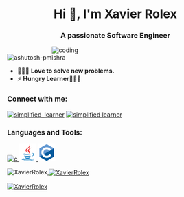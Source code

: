 <h1 align="center">Hi 👋, I'm Xavier Rolex</h1>
 <h3 align="center">A passionate Software Engineer</h3>

 <img align="right" alt="coding" width="400" src="https://user-images.githubusercontent.com/55389276/140866485-8fb1c876-9a8f-4d6a-98dc-08c4981eaf70.gif">

 <p align="left"> <img src="https://komarev.com/ghpvc/?username=xavierrolex-pmishra&label=Profile%20views&color=0e75b6&style=flat" alt="ashutosh-pmishra" /> </p>

 - 👨🏻‍💻 **Love to solve new problems.** 
- ⚡ **Hungry Learner🙇🏻‍♂️**
<h3 align="left">Connect with me:</h3>
<p align="left">
<a href="https://www.instagram.com/_xavierrolex_/" target="blank"><img align="center" src="https://raw.githubusercontent.com/rahuldkjain/github-profile-readme-generator/master/src/images/icons/Social/instagram.svg" alt="simplified_learner" height="30" width="40" /></a>
<a href="https://youtube.com/c/SilentAssassin7" target="blank"><img align="center" src="https://raw.githubusercontent.com/rahuldkjain/github-profile-readme-generator/master/src/images/icons/Social/youtube.svg" alt="simplified learner" height="30" width="40" /></a>
</p>
<h3 align="left">Languages and Tools:</h3>
<p align="left"> <a href="https://en.wikipedia.org/wiki/C%2B%2B" target="_blank" rel="noreferrer"> <img src="https://upload.wikimedia.org/wikipedia/commons/thumb/1/18/ISO_C%2B%2B_Logo.svg/1822px-ISO_C%2B%2B_Logo.svg.png" alt="c" width="40" height="40"/>  </a> <a href="https://www.java.com" target="_blank" rel="noreferrer"> <img src="https://raw.githubusercontent.com/devicons/devicon/master/icons/java/java-original.svg" alt="java" width="40" height="40"/> </a> <a href="https://www.cprogramming.com/" target="_blank" rel="noreferrer"> <img src="https://raw.githubusercontent.com/devicons/devicon/master/icons/c/c-original.svg" alt="c" width="40" height="40"/> </p>
<p><img align="left" src="https://github-readme-stats.vercel.app/api/top-langs?username=XavierRolex&show_icons=true&theme=tokyonight&layout=compact" alt="XavierRolex" /></p>
<p>&nbsp;<img align="center" src="https://github-readme-stats.vercel.app/api?username=XavierRolex&show_icons=true&theme=tokyonight" alt="XavierRolex" /></p>
<p><img align="center" src="https://github-readme-streak-stats.herokuapp.com/?user=XavierRolex&show_icons=true&theme=tokyonight" alt="XavierRolex" /></p>
